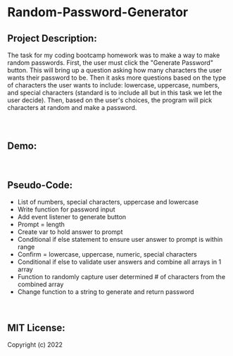 # Random-Password-Generator


## Project Description:
The task for my coding bootcamp homework was to make a way to make random passwords. First, the user must click the "Generate Password" button. This will bring up a question asking how many characters the user wants their password to be. Then it asks more questions based on the type of characters the user wants to include: lowercase, uppercase, numbers, and special characters (standard is to include all but in this task we let the user decide). Then, based on the user's choices, the program will pick characters at random and make a password.



#### 

<br>



## Demo:


<br>

## Pseudo-Code:
* List of numbers, special characters, uppercase and lowercase
* Write function for password input
* Add event listener to generate button
* Prompt = length
* Create var to hold answer to prompt
* Conditional if else statement to ensure user answer to prompt is within range
* Confirm = lowercase, uppercase, numeric, special characters
* Conditional if else to validate user answers and combine all arrays in 1 array
* Function to randomly capture user determined # of characters from the combined array
* Change function to a string to generate and return password

<br>


## MIT License:

Copyright (c) 2022 
